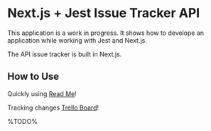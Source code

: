 # Next.js + Jest Issue Tracker API

This application is a work in progress. It shows how to develope an application while working with Jest and Next.js.

The API issue tracker is built in Next.js.

## How to Use

Quickly using [Read Me](https://github.com/FIOpwK/nextjs-issue-tracker-api#readme)!

Tracking changes [Trello Board](https://trello.com/b/Q1XSaawq/bug-tracker-api)!

%TODO%
